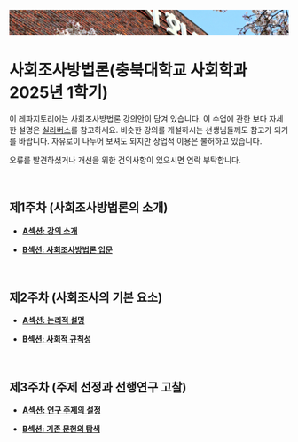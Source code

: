 <p align="center">
  <img src="https://github.com/hxk271/Syllabi/blob/main/sb1.jpg">
</p>

# 사회조사방법론(충북대학교 사회학과 2025년 1학기)


이 레파지토리에는 사회조사방법론 강의안이 담겨 있습니다. 이 수업에 관한 보다 자세한 설명은 [실라버스](https://github.com/hxk271/Syllabi/blob/main/5663014(2025-1).pdf)를 참고하세요. 비슷한 강의를 개설하시는 선생님들께도 참고가 되기를 바랍니다. 자유로이 나누어 보셔도 되지만 상업적 이용은 불허하고 있습니다.

오류를 발견하셨거나 개선을 위한 건의사항이 있으시면 연락 부탁합니다.

<br/>

## 제1주차 (사회조사방법론의 소개)

-  [**A섹션: 강의 소개**](https://github.com/hxk271/SocResMets/blob/main/Beamer_사회조사방법론_W01A.pdf)

-  [**B섹션: 사회조사방법론 입문**](https://github.com/hxk271/SocResMets/blob/main/Beamer_사회조사방법론_W01B.pdf)


<br/>

## 제2주차 (사회조사의 기본 요소)

-  [**A섹션: 논리적 설명**](https://github.com/hxk271/SocResMets/blob/main/Beamer_사회조사방법론_W02A.pdf)

-  [**B섹션: 사회적 규칙성**](https://github.com/hxk271/SocResMets/blob/main/Beamer_사회조사방법론_W02B.pdf)


<br/>

## 제3주차 (주제 선정과 선행연구 고찰)

-  [**A섹션: 연구 주제의 설정**](https://github.com/hxk271/SocResMets/blob/main/Beamer_사회조사방법론_W03A.pdf)

-  [**B섹션: 기존 문헌의 탐색**](https://github.com/hxk271/SocResMets/blob/main/Beamer_사회조사방법론_W03B.pdf)
